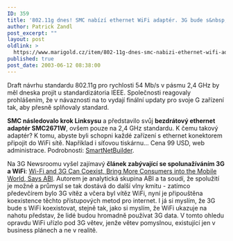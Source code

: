 ```yaml
---
ID: 359
title: '802.11g dnes! SMC nabízí ethernet WiFi adaptér. 3G bude s&nbsp;WiFi koexistovat'
author: Patrick Zandl
post_excerpt: ""
layout: post
oldlink: >
  https://www.marigold.cz/item/802-11g-dnes-smc-nabizi-ethernet-wifi-adapter-3g-bude-s-wifi-koexistovat
published: true
post_date: 2003-06-12 08:38:00
---
```

<p>
Draft návrhu standardu 802.11g pro rychlosti 54 Mb/s v pásmu 2,4 GHz by měl dneska projít u standardizátoria IEEE. Společnosti reagovaly prohlášením, že v návaznosti na to vydají finální updaty pro svoje G zařízení tak, aby přesně splňovaly standard. </p>

<p>
<STRONG>SMC následovalo krok Linksysu</STRONG> a představilo svůj <STRONG>bezdrátový ethernet adaptér SMC2671W</STRONG>, ovšem pouze na 2,4 GHz standardu. K čemu takový adaptér? K tomu, abyste byli schopni každé zařízení s ethernet konektorem připojit do WiFi sítě. Například i síťovou tiskárnu... Cena 99 USD, web administrace. Podrobnosti: <A href="http://www.smallnetbuilder.com/News_story_230.php" target=_blank>SmartNetBuilder</A>.</p>

<p>
Na 3G Newsroomu vyšel zajímavý <STRONG>článek zabývající se spolunažíváním 3G a WiFi</STRONG>: <A href="http://www.3gnewsroom.com/3g_news/jun_03/news_3473.shtml" target=_blank>Wi-Fi and 3G Can Coexist, Bring More Consumers into the Mobile World, Says ABI</A>. Autorem je analytická skupina ABI a ta soudí, že spolužití je možné a průmysl se tak dostává do další vlny kmitu - zatímco předevčírem bylo 3G vítěz a včera byl vítěz WiFi, nyní je připouštěna koexistence těchto přístupových metod pro internet. I já si myslím, že 3G bude s WiFi koexistovat, stejně tak, jako si myslím, že WiFi ukazuje na nahotu představ, že lidé budou hromadně používat 3G data. V tomto ohledu opravdu WiFi uřízlo pod 3G větev, jenže větev pomyslnou, existující jen v business plánech a ne v realitě. </p>
